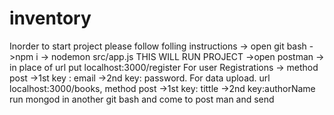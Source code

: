 # inventory
Inorder to start project please follow folling instructions -> open git bash ->npm i -> nodemon src/app.js THIS WILL RUN PROJECT ->open postman -> in place of url put localhost:3000/register For user Registrations -> method post ->1st key : email ->2nd key: password. For data upload. url localhost:3000/books, method post ->1st key: tittle ->2nd key:authorName run mongod in another git bash and come to post man and send
